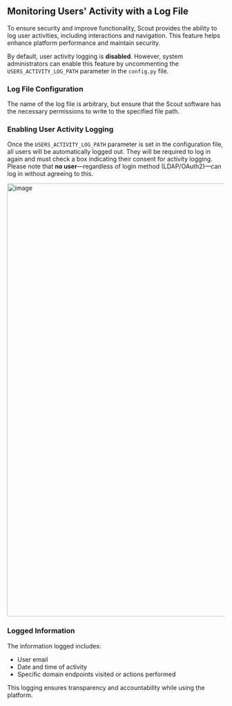 ## Monitoring Users' Activity with a Log File

To ensure security and improve functionality, Scout provides the ability to log user activities, including interactions and navigation. This feature helps enhance platform performance and maintain security.

By default, user activity logging is **disabled**. However, system administrators can enable this feature by uncommenting the `USERS_ACTIVITY_LOG_PATH` parameter in the `config.py` file.

### Log File Configuration

The name of the log file is arbitrary, but ensure that the Scout software has the necessary permissions to write to the specified file path.

### Enabling User Activity Logging

Once the `USERS_ACTIVITY_LOG_PATH` parameter is set in the configuration file, all users will be automatically logged out. They will be required to log in again and must check a box indicating their consent for activity logging. Please note that **no user**—regardless of login method (LDAP/OAuth2)—can log in without agreeing to this.

<img width="1000" alt="image" src="https://github.com/user-attachments/assets/f49cc0b5-dd6e-456b-8951-48d99f1ad352">

### Logged Information

The information logged includes:

- User email
- Date and time of activity
- Specific domain endpoints visited or actions performed

This logging ensures transparency and accountability while using the platform.
